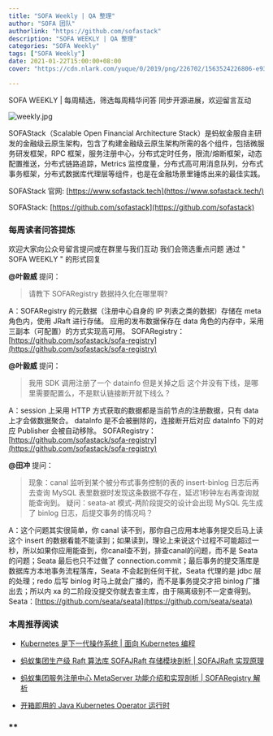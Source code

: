 ```yaml
---
title: "SOFA Weekly | QA 整理"
author: "SOFA 团队"
authorlink: "https://github.com/sofastack"
description: "SOFA WEEKLY | QA 整理"
categories: "SOFA Weekly"
tags: ["SOFA Weekly"]
date: 2021-01-22T15:00:00+08:00
cover: "https://cdn.nlark.com/yuque/0/2019/png/226702/1563524226806-e93607a3-1b77-4ca2-8c3c-0384ab966154.png"

---
```


SOFA WEEKLY | 每周精选，筛选每周精华问答
同步开源进展，欢迎留言互动

![weekly.jpg](https://cdn.nlark.com/yuque/0/2019/jpeg/226702/1562925824761-fc720f21-9622-437b-a783-0b0729eda119.jpeg)

SOFAStack（Scalable Open Financial Architecture Stack）是蚂蚁金服自主研发的金融级云原生架构，包含了构建金融级云原生架构所需的各个组件，包括微服务研发框架，RPC 框架，服务注册中心，分布式定时任务，限流/熔断框架，动态配置推送，分布式链路追踪，Metrics 监控度量，分布式高可用消息队列，分布式事务框架，分布式数据库代理层等组件，也是在金融场景里锤炼出来的最佳实践。

SOFAStack 官网: [https://www.sofastack.tech](https://www.sofastack.tech/)

SOFAStack: [https://github.com/sofastack](https://github.com/sofastack)

### 每周读者问答提炼

欢迎大家向公众号留言提问或在群里与我们互动
我们会筛选重点问题
通过 " SOFA WEEKLY " 的形式回复



**@叶毅威** 提问：

> 请教下 SOFARegistry 数据持久化在哪里啊?

A：SOFARegistry 的元数据（注册中心自身的 IP 列表之类的数据）存储在 meta 角色内，使用 JRaft 进行存储。 应用的发布数据保存在 data 角色的内存中，采用三副本（可配置）的方式实现高可用。
SOFARegistry：[https://github.com/sofastack/sofa-registry](https://github.com/sofastack/sofa-registry)

**@叶毅威** 提问：

> 我用 SDK 调用注册了一个 datainfo 但是关掉之后 这个并没有下线，是哪里需要配置么，不是默认链接断开就下线么？

A：session 上采用 HTTP 方式获取的数据都是当前节点的注册数据，只有 data 上才会做数据聚合。 dataInfo 是不会被删除的，连接断开后对应 dataInfo 下的对应 Publisher 会被自动移除。
SOFARegistry：[https://github.com/sofastack/sofa-registry](https://github.com/sofastack/sofa-registry)

**@田冲** 提问：

> 现象：canal 监听到某个被分布式事务控制的表的 insert-binlog 日志后再去查询 MySQL 表里数据时发现这条数据不存在，延迟1秒钟左右再查询就能查询到。
> 疑问：seata-at 模式-两阶段提交的设计会出现 MySQL 先生成了 binlog 日志，后提交事务的情况吗？

A：这个问题其实很简单，你 canal 读不到，那你自己应用本地事务提交后马上读这个 insert 的数据看能不能读到；如果读到，理论上来说这个过程不可能超过一秒，所以如果你应用能查到，你canal查不到，排查canal的问题，而不是 Seata 的问题；Seata 最后也只不过做了 connection.commit；最后事务的提交落库是数据库方本地事务流程落库，Seata 不会起到任何干扰，Seata 代理的是 jdbc 层的处理；redo 后写 binlog 时马上就会广播的，而不是事务提交才把 binlog 广播出去；所以内 xa 的二阶段没提交你就去查主库，由于隔离级别不一定查得到。
Seata：[https://github.com/seata/seata](https://github.com/seata/seata)



### 本周推荐阅读

-  [Kubernetes 是下一代操作系统 | 面向 Kubernetes 编程](http://mp.weixin.qq.com/s?__biz=MzUzMzU5Mjc1Nw==&mid=2247484759&idx=1&sn=25df16461d0ea9f49fd5c36101f8b2ea&chksm=faa0ea8dcdd7639b1e2439f2fc3ddbdd3c690ea016069b77a842ddb9b02b85f4a7ce5f5f6790&scene=21)

-  [蚂蚁集团生产级 Raft 算法库 SOFAJRaft 存储模块剖析 | SOFAJRaft 实现原理](http://mp.weixin.qq.com/s?__biz=MzUzMzU5Mjc1Nw==&mid=2247485000&idx=1&sn=42b6f967b2ad43dd82983929d5800a33&chksm=faa0e992cdd7608499b5d58a65334653059acc2e35381157724c55d6a50743ba024298c63384&scene=21)

-  [蚂蚁集团服务注册中心 MetaServer 功能介绍和实现剖析 | SOFARegistry 解析](http://mp.weixin.qq.com/s?__biz=MzUzMzU5Mjc1Nw==&mid=2247485415&idx=1&sn=7e006e90d8ca713fa560921a1c2c06e6&chksm=faa0e83dcdd7612b1d6269b25dcde34541a42782b519e4a9f942fbf0f8d7d7967dadbec8bfa9&scene=21)

-  [开箱即用的 Java Kubernetes Operator 运行时](http://mp.weixin.qq.com/s?__biz=MzUzMzU5Mjc1Nw==&mid=2247485792&idx=1&sn=dd7201a60249b5c2946e2f398928f4a1&chksm=faa0e6bacdd76fac685ec5a202b217f5c6c14338f8fc37effdc001375a0942b18eca8091cc26&scene=21)


### **
